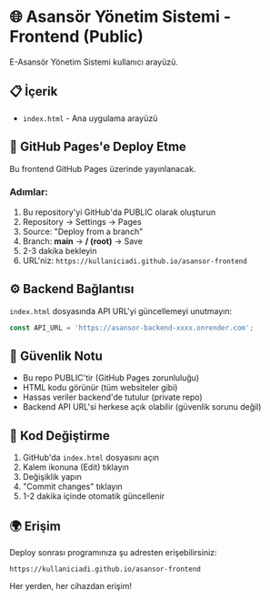 # 🌐 Asansör Yönetim Sistemi - Frontend (Public)

E-Asansör Yönetim Sistemi kullanıcı arayüzü.

## 📋 İçerik

- `index.html` - Ana uygulama arayüzü

## 🚀 GitHub Pages'e Deploy Etme

Bu frontend GitHub Pages üzerinde yayınlanacak.

### Adımlar:

1. Bu repository'yi GitHub'da PUBLIC olarak oluşturun
2. Repository → Settings → Pages
3. Source: "Deploy from a branch"
4. Branch: **main** → **/ (root)** → Save
5. 2-3 dakika bekleyin
6. URL'niz: `https://kullaniciadi.github.io/asansor-frontend`

## ⚙️ Backend Bağlantısı

`index.html` dosyasında API URL'yi güncellemeyi unutmayın:

```javascript
const API_URL = 'https://asansor-backend-xxxx.onrender.com';
```

## 🔐 Güvenlik Notu

- Bu repo PUBLIC'tir (GitHub Pages zorunluluğu)
- HTML kodu görünür (tüm websiteler gibi)
- Hassas veriler backend'de tutulur (private repo)
- Backend API URL'si herkese açık olabilir (güvenlik sorunu değil)

## 📝 Kod Değiştirme

1. GitHub'da `index.html` dosyasını açın
2. Kalem ikonuna (Edit) tıklayın
3. Değişiklik yapın
4. "Commit changes" tıklayın
5. 1-2 dakika içinde otomatik güncellenir

## 🌍 Erişim

Deploy sonrası programınıza şu adresten erişebilirsiniz:
```
https://kullaniciadi.github.io/asansor-frontend
```

Her yerden, her cihazdan erişim!
